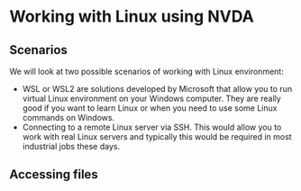 # Working with Linux using NVDA

## Scenarios

We will look at two possible scenarios of working with Linux environment:
* WSL or WSL2 are solutions developed by Microsoft that allow you to run virtual Linux environment on your Windows computer. They are really good if you want to learn Linux or when you need to use some Linux commands on Windows.
* Connecting to a remote Linux server via SSH. This would allow you to work with real Linux servers and typically this would be required in most industrial jobs these days.

## Accessing files 